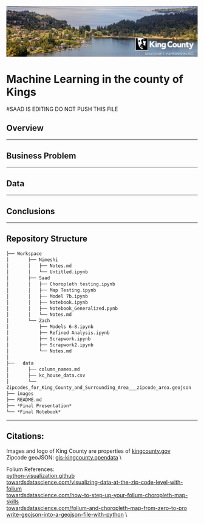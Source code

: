 ![img](./images/SplashHeader.jpg)
# Machine Learning in the county of Kings

#SAAD IS EDITING DO NOT PUSH THIS FILE

## Overview
---
## Business Problem
---
## Data
---
## Conclusions
---
## Repository Structure
```
├── Workspace  
│       ├── Nimeshi
│       │   ├── Notes.md
│       │   └── Untitled.ipynb
│       ├── Saad
│       │   ├── Choropleth testing.ipynb
│       │   ├── Map Testing.ipynb
│       │   ├── Model 7b.ipynb
│       │   ├── Notebook.ipynb
│       │   ├── Notebook_Generalized.pynb
│       │   └── Notes.md
│       └── Zach
│           ├── Models 6-8.ipynb
│           ├── Refined Analysis.ipynb
│           ├── Scrapwork.ipynb
│           ├── Scrapwork2.ipynb
│           └── Notes.md
│
├──   data
│       ├── column_names.md
│       ├── kc_house_data.csv
│       └── Zipcodes_for_King_County_and_Surrounding_Area___zipcode_area.geojson
├── images
├── README.md
├── *Final Presentation*
└── *Final Notebook*
```
---
## Citations:
Images and logo of King County are properties of [kingcounty.gov](https://kingcounty.gov/) \
Zipcode geoJSON: [gis-kingcounty.opendata](https://gis-kingcounty.opendata.arcgis.com/datasets/zipcodes-for-king-county-and-surrounding-area-shorelines-zipcode-shore-area/explore) \

Folium References:\
[python-visualization.github](https://python-visualization.github.io/folium/quickstart.html) \
[towardsdatascience.com/visualizing-data-at-the-zip-code-level-with-folium](https://towardsdatascience.com/visualizing-data-at-the-zip-code-level-with-folium-d07ac983db20) \
[towardsdatascience.com/how-to-step-up-your-folium-choropleth-map-skills](https://towardsdatascience.com/how-to-step-up-your-folium-choropleth-map-skills-17cf6de7c6fe) \
[towardsdatascience.com/folium-and-choropleth-map-from-zero-to-pro](https://towardsdatascience.com/folium-and-choropleth-map-from-zero-to-pro-6127f9e68564) \
[write-geojson-into-a-geojson-file-with-python](https://gis.stackexchange.com/questions/130963/write-geojson-into-a-geojson-file-with-python) \
